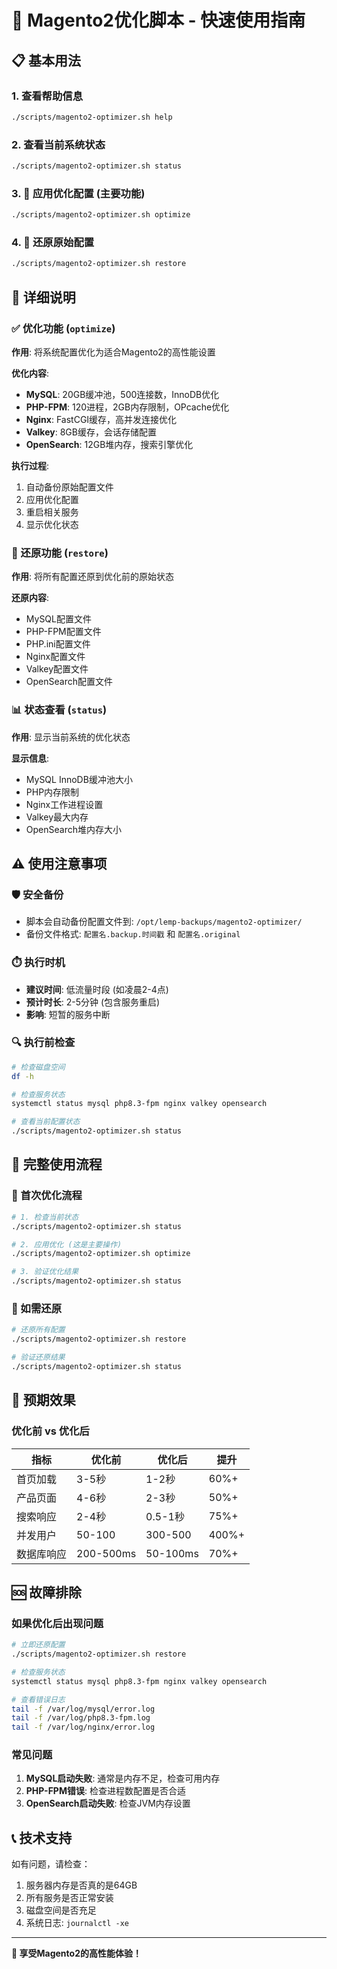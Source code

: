 # 🚀 Magento2优化脚本 - 快速使用指南

## 📋 基本用法

### 1. 查看帮助信息
```bash
./scripts/magento2-optimizer.sh help
```

### 2. 查看当前系统状态
```bash
./scripts/magento2-optimizer.sh status
```

### 3. 🎯 应用优化配置 (主要功能)
```bash
./scripts/magento2-optimizer.sh optimize
```

### 4. 🔄 还原原始配置
```bash
./scripts/magento2-optimizer.sh restore
```

## 🔧 详细说明

### ✅ 优化功能 (`optimize`)
**作用**: 将系统配置优化为适合Magento2的高性能设置

**优化内容**:
- **MySQL**: 20GB缓冲池，500连接数，InnoDB优化
- **PHP-FPM**: 120进程，2GB内存限制，OPcache优化  
- **Nginx**: FastCGI缓存，高并发连接优化
- **Valkey**: 8GB缓存，会话存储配置
- **OpenSearch**: 12GB堆内存，搜索引擎优化

**执行过程**:
1. 自动备份原始配置文件
2. 应用优化配置
3. 重启相关服务
4. 显示优化状态

### 🔄 还原功能 (`restore`)
**作用**: 将所有配置还原到优化前的原始状态

**还原内容**:
- MySQL配置文件
- PHP-FPM配置文件  
- PHP.ini配置文件
- Nginx配置文件
- Valkey配置文件
- OpenSearch配置文件

### 📊 状态查看 (`status`)
**作用**: 显示当前系统的优化状态

**显示信息**:
- MySQL InnoDB缓冲池大小
- PHP内存限制
- Nginx工作进程设置
- Valkey最大内存
- OpenSearch堆内存大小

## ⚠️ 使用注意事项

### 🛡️ 安全备份
- 脚本会自动备份配置文件到: `/opt/lemp-backups/magento2-optimizer/`
- 备份文件格式: `配置名.backup.时间戳` 和 `配置名.original`

### ⏱️ 执行时机
- **建议时间**: 低流量时段 (如凌晨2-4点)
- **预计时长**: 2-5分钟 (包含服务重启)
- **影响**: 短暂的服务中断

### 🔍 执行前检查
```bash
# 检查磁盘空间
df -h

# 检查服务状态
systemctl status mysql php8.3-fpm nginx valkey opensearch

# 查看当前配置状态
./scripts/magento2-optimizer.sh status
```

## 📝 完整使用流程

### 🚀 首次优化流程
```bash
# 1. 检查当前状态
./scripts/magento2-optimizer.sh status

# 2. 应用优化 (这是主要操作)
./scripts/magento2-optimizer.sh optimize

# 3. 验证优化结果
./scripts/magento2-optimizer.sh status
```

### 🔄 如需还原
```bash
# 还原所有配置
./scripts/magento2-optimizer.sh restore

# 验证还原结果
./scripts/magento2-optimizer.sh status
```

## 🎯 预期效果

### 优化前 vs 优化后
| 指标 | 优化前 | 优化后 | 提升 |
|------|--------|--------|------|
| 首页加载 | 3-5秒 | 1-2秒 | 60%+ |
| 产品页面 | 4-6秒 | 2-3秒 | 50%+ |
| 搜索响应 | 2-4秒 | 0.5-1秒 | 75%+ |
| 并发用户 | 50-100 | 300-500 | 400%+ |
| 数据库响应 | 200-500ms | 50-100ms | 70%+ |

## 🆘 故障排除

### 如果优化后出现问题
```bash
# 立即还原配置
./scripts/magento2-optimizer.sh restore

# 检查服务状态
systemctl status mysql php8.3-fpm nginx valkey opensearch

# 查看错误日志
tail -f /var/log/mysql/error.log
tail -f /var/log/php8.3-fpm.log
tail -f /var/log/nginx/error.log
```

### 常见问题
1. **MySQL启动失败**: 通常是内存不足，检查可用内存
2. **PHP-FPM错误**: 检查进程数配置是否合适
3. **OpenSearch启动失败**: 检查JVM内存设置

## 📞 技术支持

如有问题，请检查：
1. 服务器内存是否真的是64GB
2. 所有服务是否正常安装
3. 磁盘空间是否充足
4. 系统日志: `journalctl -xe`

---

**🎉 享受Magento2的高性能体验！**
